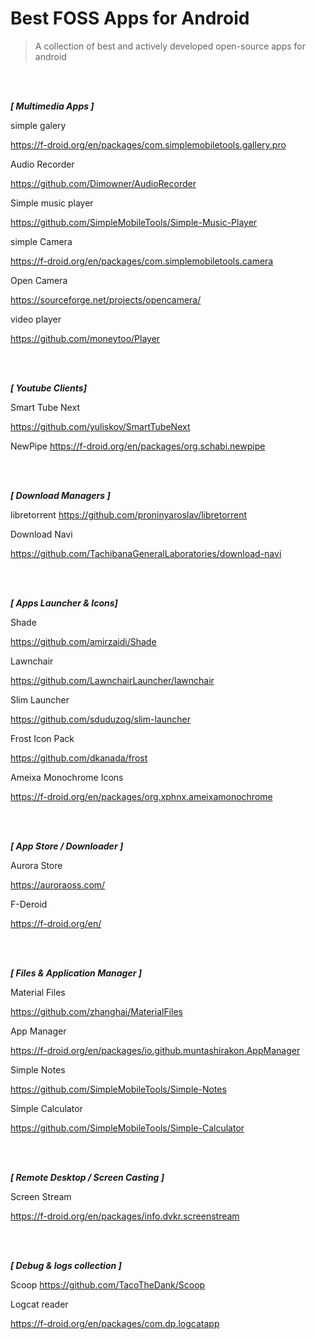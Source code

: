 # Best FOSS Apps for Android

> A collection of best and actively developed open-source apps for android

<br> <br>

***[ Multimedia Apps ]***


simple galery

https://f-droid.org/en/packages/com.simplemobiletools.gallery.pro

Audio Recorder 

https://github.com/Dimowner/AudioRecorder


Simple music player

https://github.com/SimpleMobileTools/Simple-Music-Player


simple Camera

https://f-droid.org/en/packages/com.simplemobiletools.camera


Open Camera 

https://sourceforge.net/projects/opencamera/


video player 

https://github.com/moneytoo/Player


<br> <br>

***[ Youtube Clients]***

Smart Tube Next 

https://github.com/yuliskov/SmartTubeNext

NewPipe 
https://f-droid.org/en/packages/org.schabi.newpipe


<br> <br>

***[ Download Managers ]***


libretorrent 
https://github.com/proninyaroslav/libretorrent

Download Navi

https://github.com/TachibanaGeneralLaboratories/download-navi


<br> <br>

***[ Apps Launcher & Icons]***

Shade 

https://github.com/amirzaidi/Shade

Lawnchair

https://github.com/LawnchairLauncher/lawnchair

Slim Launcher 

https://github.com/sduduzog/slim-launcher

Frost Icon Pack

https://github.com/dkanada/frost

Ameixa Monochrome Icons

https://f-droid.org/en/packages/org.xphnx.ameixamonochrome


<br> <br>

 ***[ App Store / Downloader ]***


Aurora Store

https://auroraoss.com/

F-Deroid 

https://f-droid.org/en/


<br> <br>

***[ Files & Application Manager ]***


Material Files 

https://github.com/zhanghai/MaterialFiles

App Manager

https://f-droid.org/en/packages/io.github.muntashirakon.AppManager

Simple Notes

https://github.com/SimpleMobileTools/Simple-Notes


Simple Calculator 

https://github.com/SimpleMobileTools/Simple-Calculator


<br> <br>

***[ Remote Desktop / Screen Casting ]***

Screen Stream 

https://f-droid.org/en/packages/info.dvkr.screenstream


<br> <br>

***[ Debug & logs collection ]***


Scoop
https://github.com/TacoTheDank/Scoop

Logcat reader

https://f-droid.org/en/packages/com.dp.logcatapp






